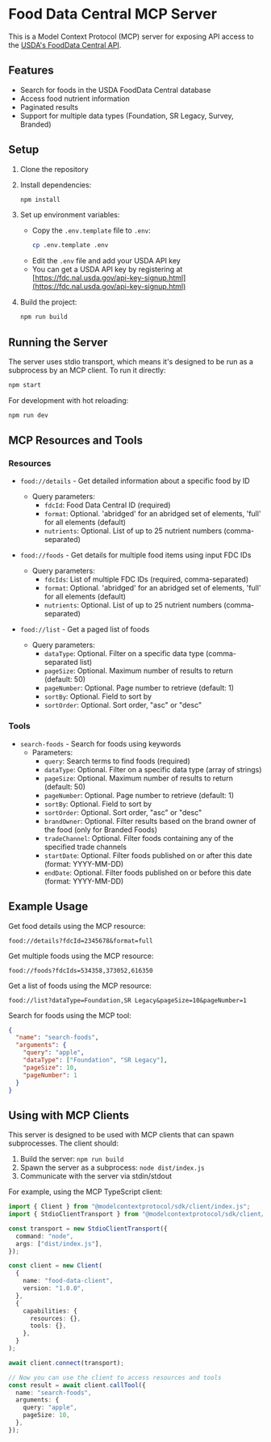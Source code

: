 # Food Data Central MCP Server

This is a Model Context Protocol (MCP) server for exposing API access to
the [USDA's FoodData Central API](https://fdc.nal.usda.gov/api-guide).

## Features

- Search for foods in the USDA FoodData Central database
- Access food nutrient information
- Paginated results
- Support for multiple data types (Foundation, SR Legacy, Survey, Branded)

## Setup

1. Clone the repository
2. Install dependencies:
   ```bash
   npm install
   ```
3. Set up environment variables:

   - Copy the `.env.template` file to `.env`:
     ```bash
     cp .env.template .env
     ```
   - Edit the `.env` file and add your USDA API key
   - You can get a USDA API key by registering at [https://fdc.nal.usda.gov/api-key-signup.html](https://fdc.nal.usda.gov/api-key-signup.html)

4. Build the project:
   ```bash
   npm run build
   ```

## Running the Server

The server uses stdio transport, which means it's designed to be run as a subprocess by an MCP client. To run it directly:

```bash
npm start
```

For development with hot reloading:

```bash
npm run dev
```

## MCP Resources and Tools

### Resources

- `food://details` - Get detailed information about a specific food by ID

  - Query parameters:
    - `fdcId`: Food Data Central ID (required)
    - `format`: Optional. 'abridged' for an abridged set of elements, 'full' for all elements (default)
    - `nutrients`: Optional. List of up to 25 nutrient numbers (comma-separated)

- `food://foods` - Get details for multiple food items using input FDC IDs

  - Query parameters:
    - `fdcIds`: List of multiple FDC IDs (required, comma-separated)
    - `format`: Optional. 'abridged' for an abridged set of elements, 'full' for all elements (default)
    - `nutrients`: Optional. List of up to 25 nutrient numbers (comma-separated)

- `food://list` - Get a paged list of foods
  - Query parameters:
    - `dataType`: Optional. Filter on a specific data type (comma-separated list)
    - `pageSize`: Optional. Maximum number of results to return (default: 50)
    - `pageNumber`: Optional. Page number to retrieve (default: 1)
    - `sortBy`: Optional. Field to sort by
    - `sortOrder`: Optional. Sort order, "asc" or "desc"

### Tools

- `search-foods` - Search for foods using keywords
  - Parameters:
    - `query`: Search terms to find foods (required)
    - `dataType`: Optional. Filter on a specific data type (array of strings)
    - `pageSize`: Optional. Maximum number of results to return (default: 50)
    - `pageNumber`: Optional. Page number to retrieve (default: 1)
    - `sortBy`: Optional. Field to sort by
    - `sortOrder`: Optional. Sort order, "asc" or "desc"
    - `brandOwner`: Optional. Filter results based on the brand owner of the food (only for Branded Foods)
    - `tradeChannel`: Optional. Filter foods containing any of the specified trade channels
    - `startDate`: Optional. Filter foods published on or after this date (format: YYYY-MM-DD)
    - `endDate`: Optional. Filter foods published on or before this date (format: YYYY-MM-DD)

## Example Usage

Get food details using the MCP resource:

```
food://details?fdcId=2345678&format=full
```

Get multiple foods using the MCP resource:

```
food://foods?fdcIds=534358,373052,616350
```

Get a list of foods using the MCP resource:

```
food://list?dataType=Foundation,SR Legacy&pageSize=10&pageNumber=1
```

Search for foods using the MCP tool:

```json
{
  "name": "search-foods",
  "arguments": {
    "query": "apple",
    "dataType": ["Foundation", "SR Legacy"],
    "pageSize": 10,
    "pageNumber": 1
  }
}
```

## Using with MCP Clients

This server is designed to be used with MCP clients that can spawn subprocesses. The client should:

1. Build the server: `npm run build`
2. Spawn the server as a subprocess: `node dist/index.js`
3. Communicate with the server via stdin/stdout

For example, using the MCP TypeScript client:

```typescript
import { Client } from "@modelcontextprotocol/sdk/client/index.js";
import { StdioClientTransport } from "@modelcontextprotocol/sdk/client/stdio.js";

const transport = new StdioClientTransport({
  command: "node",
  args: ["dist/index.js"],
});

const client = new Client(
  {
    name: "food-data-client",
    version: "1.0.0",
  },
  {
    capabilities: {
      resources: {},
      tools: {},
    },
  }
);

await client.connect(transport);

// Now you can use the client to access resources and tools
const result = await client.callTool({
  name: "search-foods",
  arguments: {
    query: "apple",
    pageSize: 10,
  },
});
```
